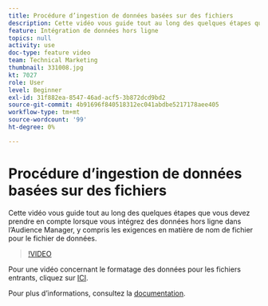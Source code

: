 ```yaml
---
title: Procédure d’ingestion de données basées sur des fichiers
description: Cette vidéo vous guide tout au long des quelques étapes que vous devez prendre en compte lorsque vous intégrez des données hors ligne dans l’Audience Manager, y compris les exigences en matière de nom de fichier pour le fichier de données.
feature: Intégration de données hors ligne
topics: null
activity: use
doc-type: feature video
team: Technical Marketing
thumbnail: 331008.jpg
kt: 7027
role: User
level: Beginner
exl-id: 31f882ea-8547-46ad-acf5-3b872dcd9bd2
source-git-commit: 4b91696f840518312ec041abdbe5217178aee405
workflow-type: tm+mt
source-wordcount: '99'
ht-degree: 0%

---
```


# Procédure d’ingestion de données basées sur des fichiers

Cette vidéo vous guide tout au long des quelques étapes que vous devez prendre en compte lorsque vous intégrez des données hors ligne dans l’Audience Manager, y compris les exigences en matière de nom de fichier pour le fichier de données.

>[!VIDEO](https://video.tv.adobe.com/v/331008/?quality=12&learn=on)

Pour une vidéo concernant le formatage des données pour les fichiers entrants, cliquez sur [ICI](formatting-and-ingesting-file-based-data.md).

Pour plus d’informations, consultez la [documentation](https://experienceleague.adobe.com/docs/audience-manager/user-guide/implementation-integration-guides/sending-audience-data/batch-data-transfer-process/inbound-s3-filenames.html).
